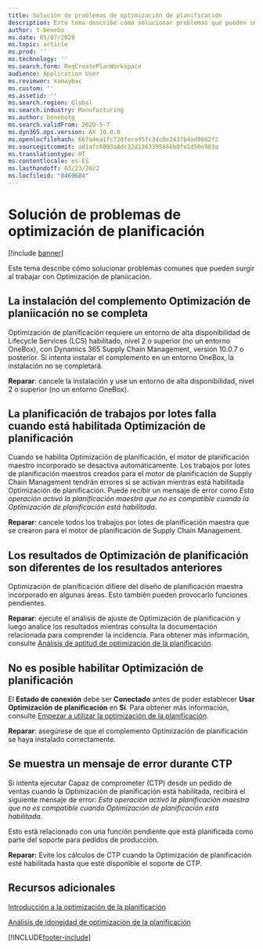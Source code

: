 ```yaml
---
title: Solución de problemas de optimización de planificación
description: Este tema describe cómo solucionar problemas que pueden surgir al trabajar con Optimización de planiicación.
author: t-benebo
ms.date: 05/07/2020
ms.topic: article
ms.prod: ''
ms.technology: ''
ms.search.form: ReqCreatePlanWorkspace
audience: Application User
ms.reviewer: kamaybac
ms.custom: ''
ms.assetid: ''
ms.search.region: Global
ms.search.industry: Manufacturing
ms.author: benebotg
ms.search.validFrom: 2020-5-7
ms.dyn365.ops.version: AX 10.0.9
ms.openlocfilehash: 667a4ea1fc720feca95fc34c0e2437b4ad9862f2
ms.sourcegitcommit: ad1afc6893a8dc32d1363395666b0fe1d50e983a
ms.translationtype: HT
ms.contentlocale: es-ES
ms.lasthandoff: 03/23/2022
ms.locfileid: "8469684"
---
```

# <a name="troubleshoot-planning-optimization"></a>Solución de problemas de optimización de planificación 

[!include [banner](../../includes/banner.md)]

Este tema describe cómo solucionar problemas comunes que pueden surgir al trabajar con Optimización de planiicación.

## <a name="installation-of-the-planning-optimization-add-in-doesnt-complete"></a>La instalación del complemento Optimización de planiicación no se completa

Optimización de planificación requiere un entorno de alta disponibilidad de Lifecycle Services (LCS) habilitado, nivel 2 o superior (no un entorno OneBox), con Dynamics 365 Supply Chain Management, versión 10.0.7 o posterior. Si intenta instalar el complemento en un entorno OneBox, la instalación no se completará.

**Reparar**: cancele la instalación y use un entorno de alta disponibilidad, nivel 2 o superior (no un entorno OneBox).

## <a name="planning-of-batch-jobs-fails-when-planning-optimization-is-enabled"></a>La planificación de trabajos por lotes falla cuando está habilitada Optimización de planificación

Cuando se habilita Optimización de planificación, el motor de planificación maestro incorporado se desactiva automáticamente. Los trabajos por lotes de planificación maestros creados para el motor de planificación de Supply Chain Management tendrán errores si se activan mientras está habilitada Optimización de planificación. Puede recibir un mensaje de error como *Esta operación activó la planificación maestra que no es compatible cuando la Optimización de planificación está habilitada*.

**Reparar**: cancele todos los trabajos por lotes de planificación maestra que se crearon para el motor de planificación de Supply Chain Management.

## <a name="planning-optimization-results-are-different-from-earlier-results"></a>Los resultados de Optimización de planificación son diferentes de los resultados anteriores

Optimización de planificación difiere del diseño de planificación maestra incorporado en algunas áreas. Esto también pueden provocarlo funciones pendientes.

**Reparar**: ejecute el análisis de ajuste de Optimización de planificación y luego analice los resultados mientras consulta la documentación relacionada para comprender la incidencia. Para obtener más información, consulte [Análisis de aptitud de optimización de la planificación](planning-optimization-fit-analysis.md).

## <a name="cant-enable-planning-optimization"></a>No es posible habilitar Optimización de planificación

El **Estado de conexión** debe ser **Conectado** antes de poder establecer **Usar Optimización de planificación** en **Sí**. Para obtener más información, consulte [Empezar a utilizar la optimización de la planificación](get-started.md).

**Reparar**: asegúrese de que el complemento Optimización de planificación se haya instalado correctamente.

## <a name="error-message-is-shown-during-ctp"></a>Se muestra un mensaje de error durante CTP

Si intenta ejecutar Capaz de comprometer (CTP) desde un pedido de ventas cuando la Optimización de planificación está habilitada, recibirá el siguiente mensaje de error: *Esta operación activó la planificación maestra que no es compatible cuando Optimización de planificación está habilitada*.

Esto está relacionado con una función pendiente que está planificada como parte del soporte para pedidos de producción.

**Reparar:** Evite los cálculos de CTP cuando la Optimización de planificación esté habilitada hasta que esté disponible el soporte de CTP.

## <a name="additional-resources"></a>Recursos adicionales

[Introducción a la optimización de la planificación](get-started.md)

[Análisis de idoneidad de optimización de la planificación](planning-optimization-fit-analysis.md)


[!INCLUDE[footer-include](../../../includes/footer-banner.md)]
